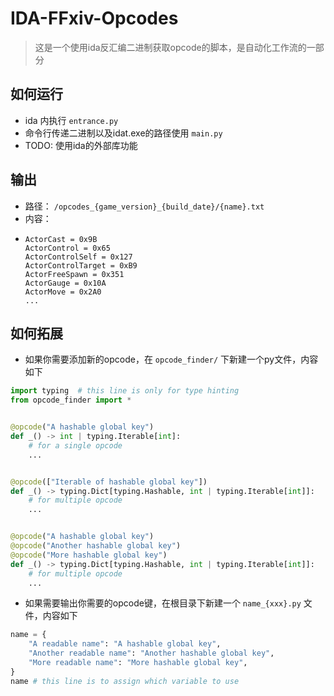 IDA-FFxiv-Opcodes
===
> 这是一个使用ida反汇编二进制获取opcode的脚本，是自动化工作流的一部分

如何运行
---

* ida 内执行 `entrance.py  `
* 命令行传递二进制以及idat.exe的路径使用 `main.py  `
* TODO: 使用ida的外部库功能

输出
---
* 路径： `/opcodes_{game_version}_{build_date}/{name}.txt`
* 内容： 
* ```
  ActorCast = 0x9B
  ActorControl = 0x65
  ActorControlSelf = 0x127
  ActorControlTarget = 0xB9
  ActorFreeSpawn = 0x351
  ActorGauge = 0x10A
  ActorMove = 0x2A0
  ...
  ```

如何拓展
---

* 如果你需要添加新的opcode，在 `opcode_finder/` 下新建一个py文件，内容如下

```python
import typing  # this line is only for type hinting
from opcode_finder import *


@opcode("A hashable global key")
def _() -> int | typing.Iterable[int]:
    # for a single opcode
    ...


@opcode(["Iterable of hashable global key"])
def _() -> typing.Dict[typing.Hashable, int | typing.Iterable[int]]:
    # for multiple opcode
    ...


@opcode("A hashable global key")
@opcode("Another hashable global key")
@opcode("More hashable global key")
def _() -> typing.Dict[typing.Hashable, int | typing.Iterable[int]]:
    # for multiple opcode
    ...
```

* 如果需要输出你需要的opcode键，在根目录下新建一个 `name_{xxx}.py` 文件，内容如下

```python
name = {
    "A readable name": "A hashable global key",
    "Another readable name": "Another hashable global key",
    "More readable name": "More hashable global key",
}
name # this line is to assign which variable to use
```
